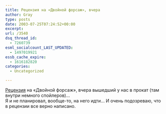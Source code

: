 ```yaml
---
title: Рецензия на «Двойной форсаж», вчера
author: Gray
type: posts
date: 2003-07-25T07:24:52+00:00
excerpt:
url: /3540
dsq_thread_id:
  - 7260739
esml_socialcount_LAST_UPDATED:
  - 1497019921
essb_cache_expire:
  - 1616182820
categories:
  - Uncategorized

---
```








<a href="http://www.obozrevatel.com.ua/kino/91023.html" target="_blank">Рецензия</a> на &#171;Двойной форсаж&#187;, вчера вышедший у нас в прокат (там внутри немного спойлеров)&#8230;  
Я и не планировал, вообще-то, на него идти&#8230; И очень подозреваю, что в рецензии все верно написано.